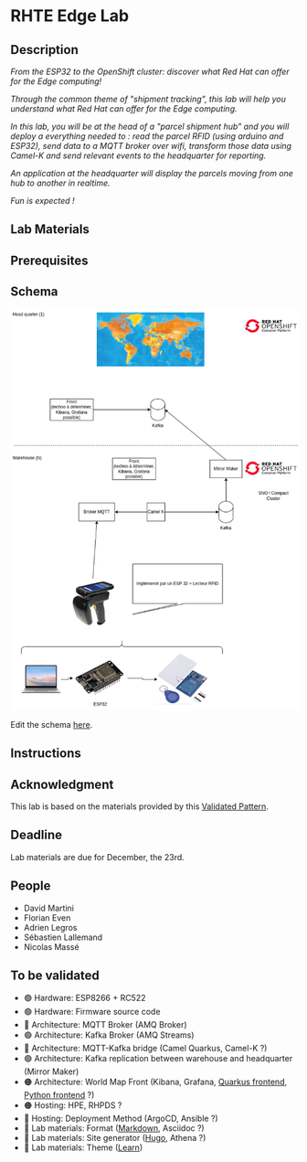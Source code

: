 # RHTE Edge Lab

## Description

*From the ESP32 to the OpenShift cluster: discover what Red Hat can offer for the Edge computing!*

*Through the common theme of "shipment tracking", this lab will help you understand what Red Hat can offer for the Edge computing.*

*In this lab, you will be at the head of a "parcel shipment hub" and you will deploy a everything needed to : read the parcel RFID (using arduino and ESP32), send data to a MQTT broker over wifi, transform those data using Camel-K and send relevant events to the headquarter for reporting.*

*An application at the headquarter will display the parcels moving from one hub to another in realtime.*

*Fun is expected !*

## Lab Materials

## Prerequisites

## Schema

![Schema](Schema.png)

Edit the schema [here](https://app.diagrams.net/#HRHTE-2023-Edge-Lab%2Fpreparation%2Fmain%2FSchema.drawio).

## Instructions


## Acknowledgment

This lab is based on the materials provided by this [Validated Pattern](https://redhat-gitops-patterns.io/industrial-edge/).

## Deadline

Lab materials are due for December, the 23rd.

## People

* David Martini
* Florian Even
* Adrien Legros
* Sébastien Lallemand
* Nicolas Massé

## To be validated

* 🟢 Hardware: ESP8266 + RC522
* 🟢 Hardware: Firmware source code
* 🔴 Architecture: MQTT Broker (AMQ Broker)
* 🟢 Architecture: Kafka Broker (AMQ Streams)
* 🔴 Architecture: MQTT-Kafka bridge (Camel Quarkus, Camel-K ?)
* 🟢 Architecture: Kafka replication between warehouse and headquarter (Mirror Maker)
* 🟠 Architecture: World Map Front (Kibana, Grafana, [Quarkus frontend](https://github.com/RHTE-2023-Edge-Lab/worldmap-front), [Python frontend](https://github.com/RHTE-2023-Edge-Lab/worldmap-plotly) ?)
* 🟠 Hosting: HPE, RHPDS ?
* 🔴 Hosting: Deployment Method (ArgoCD, Ansible ?)
* 🔴 Lab materials: Format ([Markdown](https://github.com/nmasse-itix/api-lifecycle-workshop/tree/master/lab-instructions), Asciidoc ?)
* 🔴 Lab materials: Site generator ([Hugo](https://api-lifecycle-workshop.netlify.app/), Athena ?)
* 🔴 Lab materials: Theme ([Learn](https://learn.netlify.app/en/))
